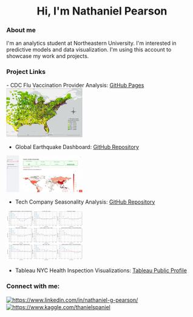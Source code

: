 <h1 align="center">Hi, I'm Nathaniel Pearson</h1>

<h3>About me</h3>
<p>
I'm an analytics student at Northeastern University. I'm interested in predictive models and data visualization. I'm using this account to showcase my work and projects. 
</p>

<h3>Project Links</h3>
<p>
  - CDC Flu Vaccination Provider Analysis: <a href="https://github.com/npearsonat/cdc-flu-vaccination-analysis" target="_blank">GitHub Pages</a><br>
<img src="https://github.com/npearsonat/cdc-flu-vaccination-analysis/blob/0c419d9fe4f1a2b439a4dd34eb5958010fbd56bd/visualizations/Layout1.png" width="200">
  
  - Global Earthquake Dashboard: <a href="https://github.com/npearsonat/eathquake_dashboard" target="_blank">GitHub Repository</a><br>
<img src="https://github.com/npearsonat/eathquake_dashboard/blob/56fe793892bcfa42a674dbc31a5908e078f0456f/assets/country_dash.jpeg" width="200">

  - Tech Company Seasonality Analysis: <a href="https://github.com/npearsonat/tech_company_workload_seasonality" target="_blank">GitHub Repository</a>
<img src="https://github.com/npearsonat/tech_company_workload_seasonality/blob/b4a93e25e71466e3843ca04a01373eda3beb29d8/visualizations/ACF_comparative.png" width="200">

  - Tableau NYC Health Inspection Visualizations: <a href="https://public.tableau.com/app/profile/nathaniel.pearson/vizzes" target = "blank">Tableau Public Profile</a>
</p>

<h3 align="left">Connect with me:</h3>

<p align="left">
  <a href="https://linkedin.com/in/nathaniel-g-pearson/" target="blank">
    <img align="center" src="https://raw.githubusercontent.com/rahuldkjain/github-profile-readme-generator/master/src/images/icons/Social/linked-in-alt.svg" alt="https://www.linkedin.com/in/nathaniel-g-pearson/" height="30" width="40" />
  </a>
  <a href="https://kaggle.com/thanielspaniel" target="blank">
    <img align="center" src="https://raw.githubusercontent.com/rahuldkjain/github-profile-readme-generator/master/src/images/icons/Social/kaggle.svg" alt="https://www.kaggle.com/thanielspaniel" height="30" width="40" />
  </a>
</p>
